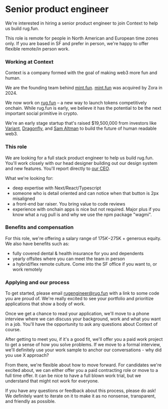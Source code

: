 # Senior product engineer

We're interested in hiring a senior product engineer to join Context to help us
build rug.fun.

This role is remote for people in North American and European time zones only.
If you are based in SF and prefer in person, we're happy to offer flexible
remote/in person work.

### Working at Context

Context is a company formed with the goal of making web3 more fun and human.

We are the founding team behind [mint.fun](https://mint.fun).
[mint.fun](https://mint.fun) was acquired by Zora in 2024.

We now work on [rug.fun](https://rug.fun) – a new way to launch tokens
competitively onchain. While rug.fun is early, we believe it has the potential
to be the next important social primitive in crypto.

We're an early stage startup that's raised $19,500,000 from investors like
[Variant](https://variant.fund), [Dragonfly](https://dragonfly.xyz), and [Sam
Altman](https://twitter.com/sama) to build the future of human readable web3.

### This role

We are looking for a full stack product engineer to help us build rug.fun. You'll
work closely with our head designer building out our design system and new features. You'll report directly to [our CEO](https://x.com/worm_emoji).

What we're looking for:

- deep expertise with Next/React/Typescript
- someone who is detail oriented and can notice when that button is 2px misaligned
- a front-end bar raiser. You bring value to code reviews
- experience with onchain apps is nice but not required. Major plus if you know
  what a rug pull is and why we use the npm package "wagmi".

### Benefits and compensation

For this role, we're offering a salary range of $175K-$275K + generous equity.
We also have benefits such as:

- fully covered dental & health insurance for you and dependents
- yearly offsites where you can meet the team in person
- a hybrid/flex remote culture. Come into the SF office if you want to, or work
  remotely

### Applying and our process

To get started, please email [rugengineer@rug.fun](mailto:rugengineer@rug.fun) with a
link to some code you are proud of. We're really excited to see your portfolio
and prioritize applications that show a body of work.

Once we get a chance to read your application, we'll move to a phone interview
where we can discuss your background, work and what you want in a job. You'll
have the opportunity to ask any questions about Context of course.

After getting to meet you, if it's a good fit, we'll offer you a paid work
project to get a sense of how you solve problems. If we move to a formal
interview, we'll definitely use your work sample to anchor our conversations -
why did you use X approach?

From there, we're flexible about how to move forward. For candidates we're
excited about, we can either offer you a paid contracting role or move to a full
time offer. It can be nice to have a full blown work trial, but we understand
that might not work for everyone.

If you have any questions or feedback about this process, please do ask! We
definitely want to iterate on it to make it as no nonsense, transparent, and
friendly as possible.

